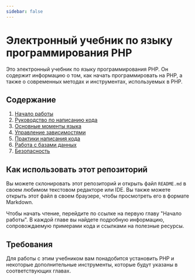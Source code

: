 ```yaml
---
sidebar: false
---
```


# Электронный учебник по языку программирования PHP

Это электронный учебник по языку программирования PHP. Он содержит информацию о том, как начать программировать на PHP, а также о современных методах и инструментах, используемых в PHP.

## Содержание

1. [Начало работы](./md/01_start.md)
2. [Руководство по написанию кода](./md/02_code_writing_guide.md)
3. [Основные моменты языка](./md/03_highlights_of_the_language.md)
4. [Управление зависимостями](./md/04_dependency_management.md)
5. [Практики написания кода](./md/05_code_writing_practices.md)
6. [Работа с базами данных](./md/06_db.md)
7. [Безопасность](./md/07_security.md)

## Как использовать этот репозиторий

Вы можете склонировать этот репозиторий и открыть файл `README.md` в своем любимом текстовом редакторе или IDE. Вы также можете открыть этот файл в своем браузере, чтобы просмотреть его в формате Markdown.

Чтобы начать чтение, перейдите по ссылке на первую главу "Начало работы". В каждой главе вы найдете подробную информацию, сопровождаемую примерами кода и ссылками на полезные ресурсы.

## Требования

Для работы с этим учебником вам понадобится установить PHP и некоторые дополнительные инструменты, которые будут указаны в соответствующих главах.